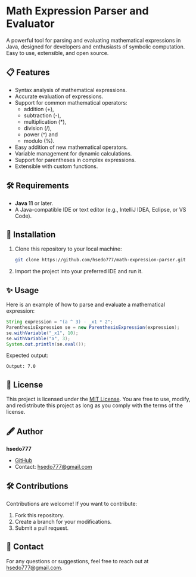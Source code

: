 # Math Expression Parser and Evaluator

A powerful tool for parsing and evaluating mathematical expressions in Java, designed for developers and enthusiasts of symbolic computation. Easy to use, extensible, and open source.

## 📋 Features
- Syntax analysis of mathematical expressions.
- Accurate evaluation of expressions.
- Support for common mathematical operators:
  - addition (+),
  - subtraction (-),
  - multiplication (*),
  - division (/),
  - power (^) and
  - modulo (%).
- Easy addition of new mathematical operators.
- Variable management for dynamic calculations.
- Support for parentheses in complex expressions.
- Extensible with custom functions.

## 🛠️ Requirements
- **Java 11** or later.
- A Java-compatible IDE or text editor (e.g., IntelliJ IDEA, Eclipse, or VS Code).

## 🚀 Installation
1. Clone this repository to your local machine:
   ```bash
   git clone https://github.com/hsedo777/math-expression-parser.git
   ```
2. Import the project into your preferred IDE and run it.

## ✨ Usage
Here is an example of how to parse and evaluate a mathematical expression:
```java
String expression = "(a ^ 3) - _x1 * 2";
ParenthesisExpression se = new ParenthesisExpression(expression);
se.withVariable("_x1", 10);
se.withVariable("a", 3);
System.out.println(se.eval());
```
Expected output:
```text
Output: 7.0
```

## 📄 License
This project is licensed under the [MIT License](./LICENSE). You are free to use, modify, and redistribute this project as long as you comply with the terms of the license.

## 🖋️ Author
**hsedo777**
- [GitHub](https://github.com/hsedo777)
- Contact: [hsedo777@gmail.com](mailto:hsedo777@gmail.com)

## 🛠️ Contributions
Contributions are welcome! If you want to contribute:
1. Fork this repository.
2. Create a branch for your modifications.
3. Submit a pull request.

## 📧 Contact
For any questions or suggestions, feel free to reach out at [hsedo777@gmail.com](mailto:hsedo777@gmail.com).

